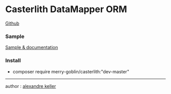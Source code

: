 Casterlith DataMapper ORM
========================

[Github](https://github.com/merry-goblin/casterlith-composer)

### Sample

[Sample & documentation](https://github.com/merry-goblin/casterlith)

### Install

- composer require merry-goblin/casterlith:"dev-master"

--------------------------

author : [alexandre keller](https://github.com/merry-goblin)
